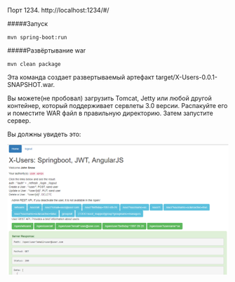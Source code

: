 Порт 1234. http://localhost:1234/#/ 

#####Запуск
```aidl
mvn spring-boot:run
```


#####Развёртывание war

```aidl
mvn clean package
```
Эта команда создает развертываемый артефакт target/X-Users-0.0.1-SNAPSHOT.war.

Вы можете(не пробовал) загрузить Tomcat, Jetty или любой другой контейнер, который поддерживает сервлеты 3.0 версии. Распакуйте его и поместите WAR файл в правильную директорию. Затем запустите сервер.

Вы должны увидеть это:

![alt text](https://github.com/NikitaIT/ru.returnonintelligence.testtask/blob/master/pre.PNG)